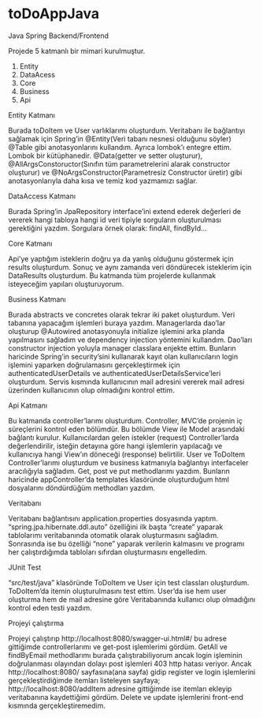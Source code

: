 # toDoAppJava

Java Spring Backend/Frontend

Projede 5 katmanlı bir mimari kurulmuştur.
1.	Entity
2.	DataAcess
3.	Core
4.	Business
5.	Api

Entity Katmanı

Burada toDoItem ve User varlıklarımı oluşturdum.
Veritabanı ile bağlantıyı sağlamak için Spring’in @Entity(Veri tabanı nesnesi olduğunu söyler) @Table gibi anotasyonlarını kullandım. Ayrıca lombok’ı entegre ettim. Lombok bir kütüphanedir. @Data(getter ve setter oluşturur), @AllArgsConstoructor(Sınıfın tüm parametrelerini alarak constructor oluşturur) ve @NoArgsConstructor(Parametresiz Constructor üretir) gibi anotasyonlarıyla daha kısa ve temiz kod yazmamızı sağlar. 

DataAccess Katmanı

Burada Spring’in JpaRepository interface’ini extend ederek değerleri de vererek hangi tabloya hangi id veri tipiyle sorguların oluşturulması gerektiğini yazdım. Sorgulara örnek olarak: findAll, findById…

Core Katmanı

Api’ye yaptığım isteklerin doğru ya da yanlış olduğunu göstermek için results oluşturdum. Sonuç ve aynı zamanda veri döndürecek isteklerim için DataResults oluşturdum. Bu katmanda tüm projelerde kullanmak isteyeceğim yapıları oluşturuyorum.

Business Katmanı

Burada abstracts ve concretes olarak tekrar iki paket oluşturdum. Veri tabanına yapacağım işlemleri buraya yazdım. Managerlarda dao’lar oluşturup @Autowired anotasyonuyla initialize işlemini arka planda yapılmasını sağladım ve dependency injection yöntemini kullandım. Dao’ları constructor injection yoluyla manager classlara enjekte ettim. Bunların haricinde Spring’in security’sini kullanarak kayıt olan kullanıcıların login işlemini yaparken doğrulamasını gerçekleştirmek için authenticatedUserDetails ve authenticatedUserDetailsService’leri oluşturdum. Servis kısmında kullanıcının mail adresini vererek mail adresi üzerinden kullanıcının olup olmadığını kontrol ettim.

Api Katmanı 

Bu katmanda controller’larımı oluşturdum. Controller, MVC’de projenin iç süreçlerini kontrol eden bölümdür. Bu bölümde View ile Model arasındaki bağlantı kurulur. Kullanıcılardan gelen istekler (request) Controller’larda değerlendirilir, isteğin detayına göre hangi işlemlerin yapılacağı ve kullanıcıya hangi View’ın döneceği (response) belirtilir. User ve ToDoItem Controller’larımı oluşturdum ve business katmanıyla bağlantıyı interfaceler aracılığıyla sağladım. Get, post ve put methodlarımı yazdım. Bunların haricinde appController’da templates klasöründe oluşturduğum html dosyalarını döndürdüğüm methodları yazdım. 

Veritabanı

Veritabanı bağlantısını application.properties dosyasında yaptım. “spring.jpa.hibernate.ddl.auto” özelliğini ilk başta “create” yaparak tablolarımı veritabanında otomatik olarak oluşturmasını sağladım. Sonrasında ise bu özelliği “none” yaparak verilerin kalmasını ve programı her çalıştırdığımda tabloları sıfırdan oluşturmasını engelledim.

JUnit Test

“src/test/java” klasöründe ToDoItem ve User için test classları oluşturdum. ToDoItem’da itemin oluşturulmasını test ettim. User’da ise hem user oluşturma hem de mail adresine göre Veritabanında kullanıcı olup olmadığını kontrol eden testi yazdım.

Projeyi çalıştırma

Projeyi çalıştırıp http://localhost:8080/swagger-ui.html#/ bu adrese gittiğimde controllerlarımı ve get-post işlemlerimi gördüm. GetAll ve findByEmail methodlarımı burada çalıştırabiliyorum ancak login işleminin doğrulanması olayından dolayı post işlemleri 403 http hatası veriyor. Ancak http://localhost:8080/ sayfasına(ana sayfa) gidip register ve login işlemlerini gerçekleştirdiğimde itemları listeleyen sayfaya; http://localhost:8080/addItem adresine gittiğimde ise itemları ekleyip veritabanına kaydettiğimi gördüm. Delete ve update işlemlerini front-end kısmında gerçekleştiremedim. 
